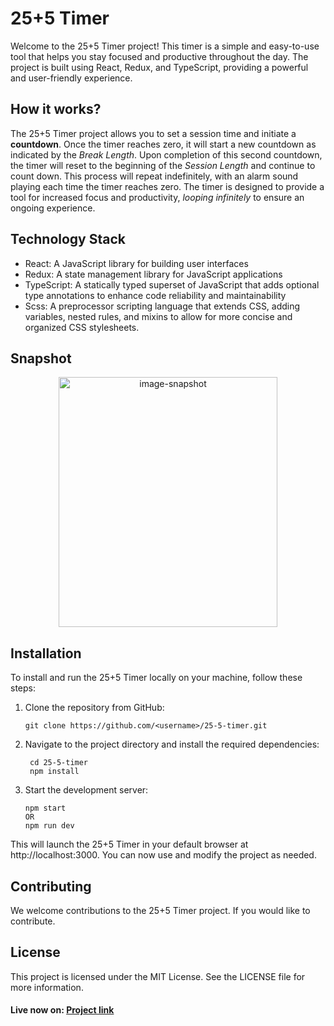# 25+5 Timer
Welcome to the 25+5 Timer project! This timer is a simple and easy-to-use tool that helps you stay focused and productive throughout the day. The project is built using React, Redux, and TypeScript, providing a powerful and user-friendly experience.

## How it works?
The 25+5 Timer project allows you to set a session time and initiate a **countdown**. Once the timer reaches zero, it will start a new countdown as indicated by the *Break Length*. Upon completion of this second countdown, the timer will reset to the beginning of the *Session Length* and continue to count down. This process will repeat indefinitely, with an alarm sound playing each time the timer reaches zero. The timer is designed to provide a tool for increased focus and productivity, *looping infinitely* to ensure an ongoing experience.

## Technology Stack
* React: A JavaScript library for building user interfaces
* Redux: A state management library for JavaScript applications
* TypeScript: A statically typed superset of JavaScript that adds optional type annotations to enhance code reliability and maintainability
* Scss: A preprocessor scripting language that extends CSS, adding variables, nested rules, and mixins to allow for more concise and organized CSS stylesheets.

## Snapshot
<p align="center">
  <img src="https://i.postimg.cc/0j4xr8HY/Screenshot-60.png" height="400" width="350" alt="image-snapshot">
</p>

## Installation
To install and run the 25+5 Timer locally on your machine, follow these steps:
1. Clone the repository from GitHub:
    ```
    git clone https://github.com/<username>/25-5-timer.git 
    ```
1. Navigate to the project directory and install the required dependencies:
   ```
    cd 25-5-timer
    npm install
   ```
1. Start the development server:
    ```
    npm start
    OR
    npm run dev
    ```
This will launch the 25+5 Timer in your default browser at http://localhost:3000. You can now use and modify the project as needed.

## Contributing
We welcome contributions to the 25+5 Timer project. If you would like to contribute.

## License
This project is licensed under the MIT License. See the LICENSE file for more information.

#### Live now on: [Project link]([https://www.jetbrains.com](https://25-5-timer-codemode365.netlify.app/))
